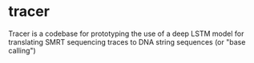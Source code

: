 # tracer
Tracer is a codebase for prototyping the use of a deep LSTM model for translating SMRT sequencing traces to DNA string sequences (or "base calling")

